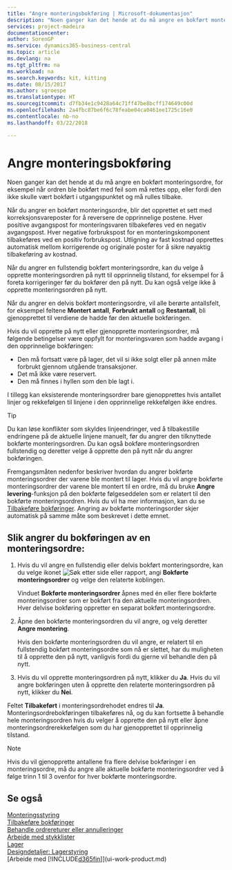 ```yaml
---
title: "Angre monteringsbokføring | Microsoft-dokumentasjon"
description: "Noen ganger kan det hende at du må angre en bokført monteringsordre, for eksempel når ordren ble bokført med feil som må rettes opp, eller fordi den ikke skulle vært bokført i utgangspunktet og må rulles tilbake."
services: project-madeira
documentationcenter: 
author: SorenGP
ms.service: dynamics365-business-central
ms.topic: article
ms.devlang: na
ms.tgt_pltfrm: na
ms.workload: na
ms.search.keywords: kit, kitting
ms.date: 08/15/2017
ms.author: sgroespe
ms.translationtype: HT
ms.sourcegitcommit: d7fb34e1c9428a64c71ff47be8bcff174649c00d
ms.openlocfilehash: 2a4fbc87be6f6c78feabe04ca0461ee1725c16e0
ms.contentlocale: nb-no
ms.lasthandoff: 03/22/2018

---
```

# <a name="undo-assembly-posting"></a>Angre monteringsbokføring
Noen ganger kan det hende at du må angre en bokført monteringsordre, for eksempel når ordren ble bokført med feil som må rettes opp, eller fordi den ikke skulle vært bokført i utgangspunktet og må rulles tilbake.

Når du angrer en bokført monteringsordre, blir det opprettet et sett med korreksjonsvareposter for å reversere de opprinnelige postene. Hver positive avgangspost for monteringsvaren tilbakeføres ved en negativ avgangspost. Hver negative forbrukspost for en monteringskomponent tilbakeføres ved en positiv forbrukspost. Utligning av fast kostnad opprettes automatisk mellom korrigerende og originale poster for å sikre nøyaktig tilbakeføring av kostnad.  

Når du angrer en fullstendig bokført monteringsordre, kan du velge å opprette monteringsordren på nytt til opprinnelig tilstand, for eksempel for å foreta korrigeringer før du bokfører den på nytt. Du kan også velge ikke å opprette monteringsordren på nytt.  

Når du angrer en delvis bokført monteringsordre, vil alle berørte antallsfelt, for eksempel feltene **Montert antall**, **Forbrukt antall** og **Restantall**, bli gjenopprettet til verdiene de hadde før den aktuelle bokføringen.  

Hvis du vil opprette på nytt eller gjenopprette monteringsordrer, må følgende betingelser være oppfylt for monteringsvaren som hadde avgang i den opprinnelige bokføringen:  

-   Den må fortsatt være på lager, det vil si ikke solgt eller på annen måte forbrukt gjennom utgående transaksjoner.  
-   Det må ikke være reservert.  
-   Den må finnes i hyllen som den ble lagt i.  

I tillegg kan eksisterende monteringsordrer bare gjenopprettes hvis antallet linjer og rekkefølgen til linjene i den opprinnelige rekkefølgen ikke endres.  

> [!TIP]  
>  Du kan løse konflikter som skyldes linjeendringer, ved å tilbakestille endringene på de aktuelle linjene manuelt, før du angrer den tilknyttede bokførte monteringsordren. Du kan også bokføre monteringsordren fullstendig og deretter velge å opprette den på nytt når du angrer bokføringen.  

Fremgangsmåten nedenfor beskriver hvordan du angrer bokførte monteringsordrer der varene ble montert til lager. Hvis du vil angre bokførte monteringsordrer der varene ble montert til en ordre, må du bruke **Angre levering**-funksjon på den bokførte følgeseddelen som er relatert til den bokførte monteringsordren. Hvis du vil ha mer informasjon, kan du se [Tilbakeføre bokføringer](finance-how-reverse-journal-posting.md). Angring av bokførte monteringsorder skjer automatisk på samme måte som beskrevet i dette emnet.  

## <a name="to-undo-posting-of-an-assembly-order"></a>Slik angrer du bokføringen av en monteringsordre:  
1.  Hvis du vil angre en fullstendig eller delvis bokført monteringsordre, kan du velge ikonet ![Søk etter side eller rapport](media/ui-search/search_small.png "Søk etter side eller rapport"), angi **Bokførte monteringsordrer** og velge den relaterte koblingen.  

    Vinduet **Bokførte monteringsordrer** åpnes med én eller flere bokførte monteringsordrer som er bokført fra den aktuelle monteringsordren. Hver delvise bokføring oppretter en separat bokført monteringsordre.  
2.  Åpne den bokførte monteringsordren du vil angre, og velg deretter **Angre montering**.  

    Hvis den bokførte monteringsordren du vil angre, er relatert til en fullstendig bokført monteringsordre som nå er slettet, har du muligheten til å opprette den på nytt, vanligvis fordi du gjerne vil behandle den på nytt.  
3.  Hvis du vil opprette monteringsordren på nytt, klikker du **Ja**. Hvis du vil angre bokføringen uten å opprette den relaterte monteringsordren på nytt, klikker du **Nei**.  

Feltet **Tilbakeført** i monteringsordrehodet endres til **Ja**. Monteringsordrebokføringen tilbakeføres nå, og du kan fortsette å behandle hele monteringsordren hvis du velger å opprette den på nytt eller åpne monteringsordrerekkefølgen som du har gjenopprettet til opprinnelig tilstand.  

> [!NOTE]  
>  Hvis du vil gjenopprette antallene fra flere delvise bokføringer i en monteringsordre, må du angre alle aktuelle bokførte monteringsordrer ved å følge trinn 1 til 3 ovenfor for hver bokførte monteringsordre.  

## <a name="see-also"></a>Se også  
[Monteringsstyring](assembly-assemble-items.md)  
[Tilbakeføre bokføringer](finance-how-reverse-journal-posting.md)  
[Behandle ordrereturer eller annulleringer](sales-how-process-sales-returns-cancellations.md)    
[Arbeide med stykklister](inventory-how-work-BOMs.md)  
[Lager](inventory-manage-inventory.md)  
[Designdetaljer: Lagerstyring](design-details-warehouse-management.md)  
[Arbeide med [!INCLUDE[d365fin](includes/d365fin_md.md)]](ui-work-product.md)

